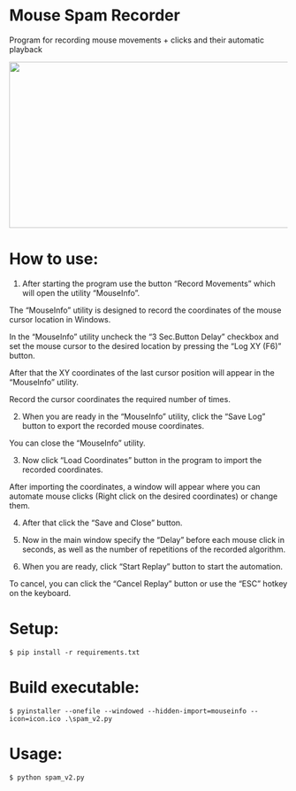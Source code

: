 # Mouse Spam Recorder

Program for recording mouse movements + clicks and their automatic playback

<img src="https://i.imgur.com/7e5DCqF.jpeg" width="700" height="300"/>

# How to use:
1. After starting the program use the button “Record Movements” which will open the utility “MouseInfo”.

The “MouseInfo” utility is designed to record the coordinates of the mouse cursor location in Windows.

In the “MouseInfo” utility uncheck the “3 Sec.Button Delay” checkbox and set the mouse cursor to the desired location by pressing the “Log XY (F6)” button.

After that the XY coordinates of the last cursor position will appear in the “MouseInfo” utility. 

Record the cursor coordinates the required number of times. 

2. When you are ready in the “MouseInfo” utility, click the “Save Log” button to export the recorded mouse coordinates. 

You can close the “MouseInfo” utility. 

3. Now click “Load Coordinates” button in the program to import the recorded coordinates. 

After importing the coordinates, a window will appear where you can automate mouse clicks (Right click on the desired coordinates) or change them. 

4. After that click the “Save and Close” button. 

5. Now in the main window specify the “Delay” before each mouse click in seconds, as well as the number of repetitions of the recorded algorithm.

6. When you are ready, click “Start Replay” button to start the automation.

To cancel, you can click the “Cancel Replay” button or use the “ESC” hotkey on the keyboard.


# Setup:
```
$ pip install -r requirements.txt
```

# Build executable:
```
$ pyinstaller --onefile --windowed --hidden-import=mouseinfo --icon=icon.ico .\spam_v2.py
```

# Usage:
```
$ python spam_v2.py
